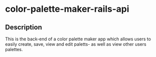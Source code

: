 # color-palette-maker-rails-api

## Description

This is the back-end of a color palette maker app which allows users to easily
create, save, view and edit paletts- as well as view other users palettes.
